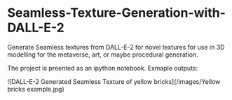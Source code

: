 # Seamless-Texture-Generation-with-DALL-E-2

Generate Seamless textures from DALL-E-2 for novel textures for use in 3D modelling for the metaverse, art, or maybe procedural generation.

The project is preented as an ipython notebook. Exmaple outputs:

![DALL-E-2 Generated Seamless Texture of yellow bricks](/images/Yellow bricks example.jpg)
